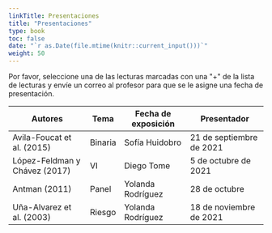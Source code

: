 ```yaml
---
linkTitle: Presentaciones
title: "Presentaciones"
type: book
toc: false
date: "`r as.Date(file.mtime(knitr::current_input()))`"
weight: 50
---
```


Por favor, seleccione una de las lecturas marcadas con una "+" de la lista de lecturas y envíe un correo al profesor para que se le asigne una fecha de presentación.

| **Autores** | **Tema** | **Fecha de exposición** | **Presentador** |
| --- | --- | --- | --- |
| Avila-Foucat et al. (2015) | Binaria   | Sofía Huidobro | 21 de septiembre de 2021 |
| López-Feldman y Chávez (2017) | VI | Diego Tome | 5 de octubre de 2021 |
| Antman (2011) | Panel | Yolanda Rodríguez | 28 de octubre |
| Uña-Alvarez et al. (2003) | Riesgo | Yolanda Rodríguez | 18 de noviembre de 2021 |
